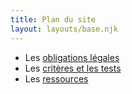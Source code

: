 ```yaml
---
title: Plan du site
layout: layouts/base.njk
---
```


* Les [obligations légales](/obligations/)
* Les [critères et les tests](/criteres-et-tests/)
* Les [ressources](/ressources/)





